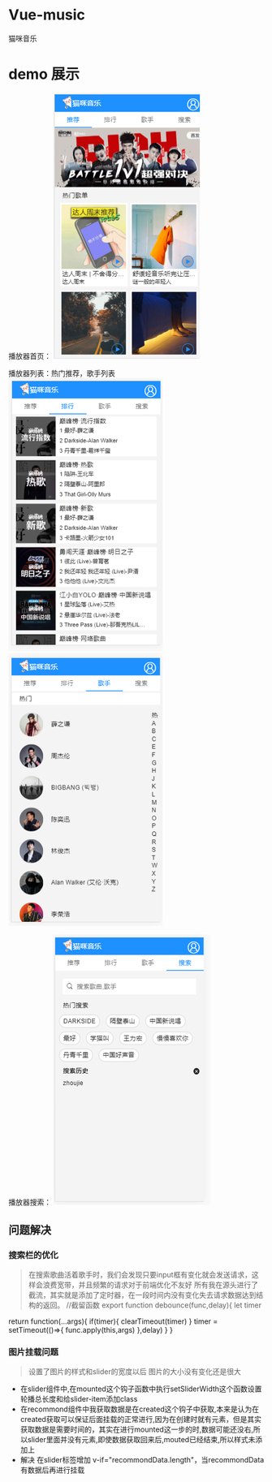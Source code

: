 # Vue-music
猫咪音乐
# demo 展示
播放器首页：
![image](https://github.com/chancejl/vue_music/blob/master/cat-main.PNG)

播放器列表：热门推荐，歌手列表
![image](https://github.com/chancejl/vue_music/blob/master/cat-list.PNG)
![image](https://github.com/chancejl/vue_music/blob/master/music-singer.PNG)

播放器搜索：
![image](https://github.com/chancejl/vue_music/blob/master/music-search.PNG)


## 问题解决

### 搜索栏的优化
> 在搜索歌曲活着歌手时，我们会发现只要input框有变化就会发送请求，这样会浪费宽带，并且频繁的请求对于前端优化不友好
所有我在源头进行了截流，其实就是添加了定时器，在一段时间内没有变化失去请求数据达到结构的返回。
//截留函数
export function debounce(func,delay){
  let timer

  return function(...args){
    if(timer){
      clearTimeout(timer)
    }
    timer = setTimeout(()=>{
      func.apply(this,args)
    },delay)
  }
}

### 图片挂载问题
> 设置了图片的样式和slider的宽度以后 图片的大小没有变化还是很大  

- 在slider组件中,在mounted这个钩子函数中执行setSliderWidth这个函数设置轮播总长度和给slider-item添加class
- 在recommond组件中我获取数据是在created这个钩子中获取,本来是认为在created获取可以保证后面挂载的正常进行,因为在创建时就有元素，但是其实获取数据是需要时间的，其实在进行mounted这一步的时,数据可能还没右,所以slider里面并没有元素,即使数据获取回来后,mouted已经结束,所以样式未添加上
- 解决 在slider标签增加 v-if="recommondData.length"，当recommondData有数据后再进行挂载



